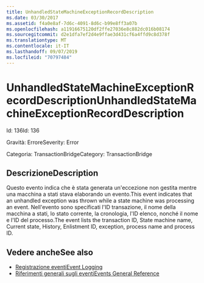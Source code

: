 ```yaml
---
title: UnhandledStateMachineExceptionRecordDescription
ms.date: 03/30/2017
ms.assetid: f4a0e8af-7d6c-4091-8d6c-b99e8ff3a07b
ms.openlocfilehash: a11916675120df2ffe27036e8c882dc016b08174
ms.sourcegitcommit: d2e1dfa7ef2d4e9ffae3d431cf6a4ffd9c8d378f
ms.translationtype: MT
ms.contentlocale: it-IT
ms.lasthandoff: 09/07/2019
ms.locfileid: "70797484"
---
```

# <a name="unhandledstatemachineexceptionrecorddescription"></a><span data-ttu-id="f5026-102">UnhandledStateMachineExceptionRecordDescription</span><span class="sxs-lookup"><span data-stu-id="f5026-102">UnhandledStateMachineExceptionRecordDescription</span></span>
<span data-ttu-id="f5026-103">Id: 136</span><span class="sxs-lookup"><span data-stu-id="f5026-103">Id: 136</span></span>  
  
 <span data-ttu-id="f5026-104">Gravità: Errore</span><span class="sxs-lookup"><span data-stu-id="f5026-104">Severity: Error</span></span>  
  
 <span data-ttu-id="f5026-105">Categoria: TransactionBridge</span><span class="sxs-lookup"><span data-stu-id="f5026-105">Category: TransactionBridge</span></span>  
  
## <a name="description"></a><span data-ttu-id="f5026-106">Descrizione</span><span class="sxs-lookup"><span data-stu-id="f5026-106">Description</span></span>  
 <span data-ttu-id="f5026-107">Questo evento indica che è stata generata un'eccezione non gestita mentre una macchina a stati stava elaborando un evento.</span><span class="sxs-lookup"><span data-stu-id="f5026-107">This event indicates that an unhandled exception was thrown while a state machine was processing an event.</span></span> <span data-ttu-id="f5026-108">Nell'evento sono specificati l'ID transazione, il nome della macchina a stati, lo stato corrente, la cronologia, l'ID elenco, nonché il nome e l'ID del processo.</span><span class="sxs-lookup"><span data-stu-id="f5026-108">The event lists the transaction ID, State machine name, Current state, History, Enlistment ID, exception, process name and process ID.</span></span>  
  
## <a name="see-also"></a><span data-ttu-id="f5026-109">Vedere anche</span><span class="sxs-lookup"><span data-stu-id="f5026-109">See also</span></span>

- [<span data-ttu-id="f5026-110">Registrazione eventi</span><span class="sxs-lookup"><span data-stu-id="f5026-110">Event Logging</span></span>](index.md)
- [<span data-ttu-id="f5026-111">Riferimenti generali sugli eventi</span><span class="sxs-lookup"><span data-stu-id="f5026-111">Events General Reference</span></span>](events-general-reference.md)
